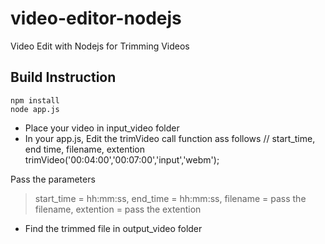 # video-editor-nodejs
Video Edit with Nodejs for Trimming Videos



## Build Instruction
```
npm install
node app.js

```


- Place your video in input_video folder
- In your app.js, 
Edit the trimVideo call function ass follows
// start_time, end time, filename, extention
trimVideo('00:04:00','00:07:00','input','webm');

Pass the parameters
 > start_time = hh:mm:ss,
 > end_time = hh:mm:ss,
 > filename = pass the filename,
 > extention = pass the extention

- Find the trimmed file in output_video folder
